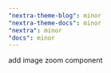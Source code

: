 ```yaml
---
"nextra-theme-blog": minor
"nextra-theme-docs": minor
"nextra": minor
"docs": minor
---
```


add image zoom component
